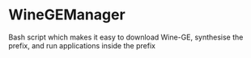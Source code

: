 # WineGEManager
Bash script which makes it easy to download Wine-GE, synthesise the prefix, and run applications inside the prefix
